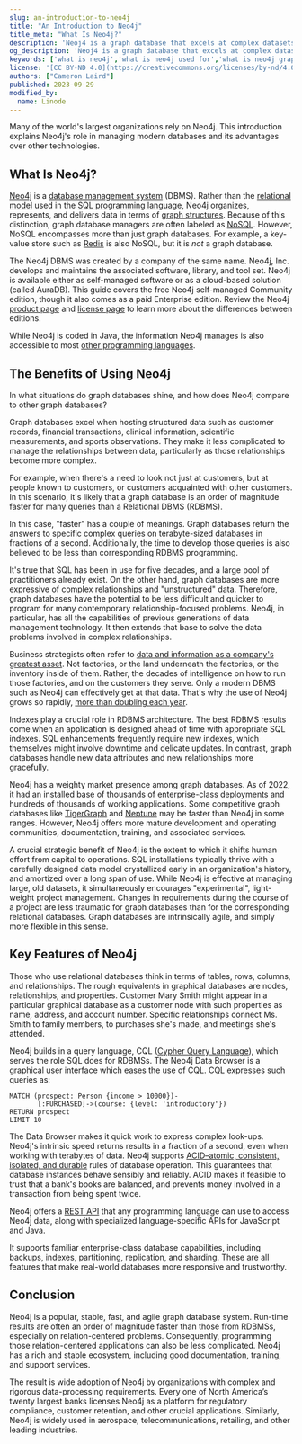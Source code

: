 ```yaml
---
slug: an-introduction-to-neo4j
title: "An Introduction to Neo4j"
title_meta: "What Is Neo4j?"
description: 'Neoj4 is a graph database that excels at complex datasets. Learn how it differs from relational databases like SQL and discover some practical use cases.'
og_description: 'Neoj4 is a graph database that excels at complex datasets. Learn how it differs from relational databases like SQL and discover some practical use cases.'
keywords: ['what is neo4j','what is neo4j used for','what is neo4j graph database']
license: '[CC BY-ND 4.0](https://creativecommons.org/licenses/by-nd/4.0)'
authors: ["Cameron Laird"]
published: 2023-09-29
modified_by:
  name: Linode
---
```


Many of the world's largest organizations rely on Neo4j. This introduction explains Neo4j's role in managing modern databases and its advantages over other technologies.

## What Is Neo4j?

[Neo4j](https://neo4j.com) is a [database management system](/docs/guides/databases/) (DBMS). Rather than the [relational model](https://www.techtarget.com/searchdatamanagement/definition/RDBMS-relational-database-management-system) used in the [SQL programming language](/docs/guides/sql-commands/), Neo4j organizes, represents, and delivers data in terms of [graph structures](https://neo4j.com/developer/graph-database/). Because of this distinction, graph database managers are often labeled as [NoSQL](/docs/guides/what-is-nosql/). However, NoSQL encompasses more than just graph databases. For example, a key-value store such as [Redis](/docs/guides/databases/redis/) is also NoSQL, but it is *not* a graph database.

The Neo4j DBMS was created by a company of the same name. Neo4j, Inc. develops and maintains the associated software, library, and tool set. Neo4j is available either as self-managed software or as a cloud-based solution (called AuraDB). This guide covers the free Neo4j self-managed Community edition, though it also comes as a paid Enterprise edition. Review the Neo4j [product page](https://neo4j.com/product/neo4j-graph-database/) and [license page](https://neo4j.com/licensing/) to learn more about the differences between editions.

While Neo4j is coded in Java, the information Neo4j manages is also accessible to most [other programming languages](https://neo4j.com/developer/language-guides/).

## The Benefits of Using Neo4j

In what situations do graph databases shine, and how does Neo4j compare to other graph databases?

Graph databases excel when hosting structured data such as customer records, financial transactions, clinical information, scientific measurements, and sports observations. They make it less complicated to manage the relationships between data, particularly as those relationships become more complex.

For example, when there's a need to look not just at customers, but at people known to customers, or customers acquainted with other customers. In this scenario, it's likely that a graph database is an order of magnitude faster for many queries than a Relational DBMS (RDBMS).

In this case, "faster" has a couple of meanings. Graph databases return the answers to specific complex queries on terabyte-sized databases in fractions of a second. Additionally, the time to develop those queries is also believed to be less than corresponding RDBMS programming.

It's true that SQL has been in use for five decades, and a large pool of practitioners already exist. On the other hand, graph databases are more expressive of complex relationships and "unstructured" data. Therefore, graph databases have the potential to be less difficult and quicker to program for many contemporary relationship-focused problems. Neo4j, in particular, has all the capabilities of previous generations of data management technology. It then extends that base to solve the data problems involved in complex relationships.

Business strategists often refer to [data and information as a company's greatest asset](https://techcrunch.com/sponsor/teradata/why-data-is-the-single-most-important-asset-for-companies-of-the-future/). Not factories, or the land underneath the factories, or the inventory inside of them. Rather, the decades of intelligence on how to run those factories, and on the customers they serve. Only a modern DBMS such as Neo4j can effectively get at that data. That's why the use of Neo4j grows so rapidly, [more than doubling each year](https://neo4j.com/news/neo4j-ranks-among-20-fastest-growing-skills-for-independent-professionals-over-120-yoy-growth/).

Indexes play a crucial role in RDBMS architecture. The best RDBMS results come when an application is designed ahead of time with appropriate SQL indexes. SQL enhancements frequently require new indexes, which themselves might involve downtime and delicate updates. In contrast, graph databases handle new data attributes and new relationships more gracefully.

Neo4j has a weighty market presence among graph databases. As of 2022, it had an installed base of thousands of enterprise-class deployments and hundreds of thousands of working applications. Some competitive graph databases like [TigerGraph](https://www.tigergraph.com/) and [Neptune](https://aws.amazon.com/neptune/) may be faster than Neo4j in some ranges. However, Neo4j offers more mature development and operating communities, documentation, training, and associated services.

A crucial strategic benefit of Neo4j is the extent to which it shifts human effort from capital to operations. SQL installations typically thrive with a carefully designed data model crystallized early in an organization's history, and amortized over a long span of use. While Neo4j is effective at managing large, old datasets, it simultaneously encourages "experimental", light-weight project management. Changes in requirements during the course of a project are less traumatic for graph databases than for the corresponding relational databases. Graph databases are intrinsically agile, and simply more flexible in this sense.

## Key Features of Neo4j

Those who use relational databases think in terms of tables, rows, columns, and relationships. The rough equivalents in graphical databases are nodes, relationships, and properties. Customer Mary Smith might appear in a particular graphical database as a customer node with such properties as name, address, and account number. Specific relationships connect Ms. Smith to family members, to purchases she's made, and meetings she's attended.

Neo4j builds in a query language, CQL ([Cypher Query Language](https://neo4j.com/developer/cypher/)), which serves the role SQL does for RDBMSs. The Neo4j Data Browser is a graphical user interface which eases the use of CQL. CQL expresses such queries as:

```command
MATCH (prospect: Person {income > 10000})-
       [:PURCHASED]->(course: {level: 'introductory'})
RETURN prospect
LIMIT 10
```

The Data Browser makes it quick work to express complex look-ups. Neo4j's intrinsic speed returns results in a fraction of a second, even when working with terabytes of data. Neo4j supports [ACID–atomic, consistent, isolated, and durable](https://database.guide/what-is-acid-in-databases/) rules of database operation. This guarantees that database instances behave sensibly and reliably. ACID makes it feasible to trust that a bank's books are balanced, and prevents money involved in a transaction from being spent twice.

Neo4j offers a [REST API](https://restfulapi.net/) that any programming language can use to access Neo4j data, along with specialized language-specific APIs for JavaScript and Java.

It supports familiar enterprise-class database capabilities, including backups, indexes, partitioning, replication, and sharding. These are all features that make real-world databases more responsive and trustworthy.

## Conclusion

Neo4j is a popular, stable, fast, and agile graph database system. Run-time results are often an order of magnitude faster than those from RDBMSs, especially on relation-centered problems. Consequently, programming those relation-centered applications can also be less complicated. Neo4j has a rich and stable ecosystem, including good documentation, training, and support services.

The result is wide adoption of Neo4j by organizations with complex and rigorous data-processing requirements. Every one of North America’s twenty largest banks licenses Neo4j as a platform for regulatory compliance, customer retention, and other crucial applications. Similarly, Neo4j is widely used in aerospace, telecommunications, retailing, and other leading industries.